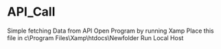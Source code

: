 # API_Call
 Simple fetching Data from API
Open Program by running Xamp
Place this file in c\Program Files\Xamp\htdocs\Newfolder
Run Local Host